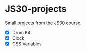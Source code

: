 # JS30-projects

Small projects from the JS30 course.

- [x] Drum Kit
- [x] Clock 
- [x] CSS Variables 
